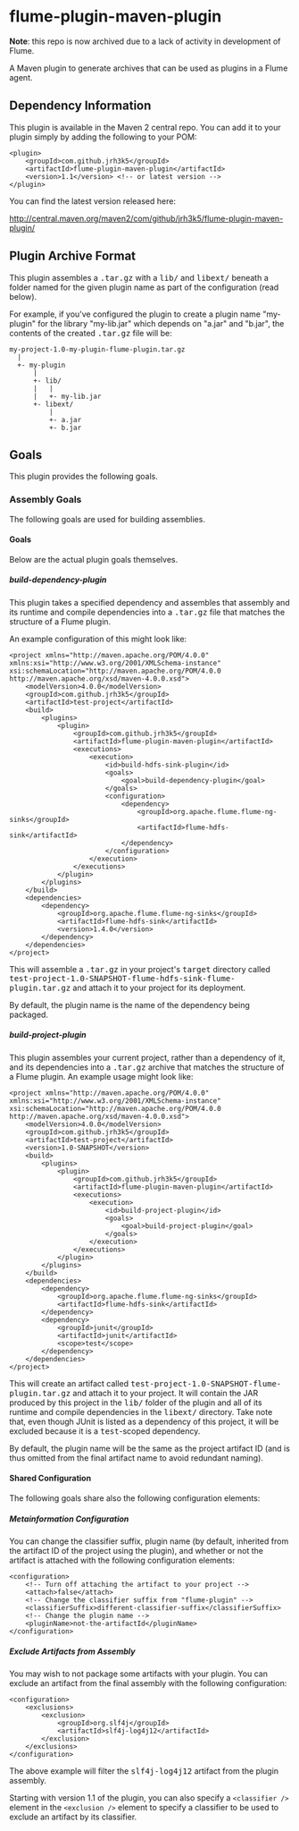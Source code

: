# flume-plugin-maven-plugin

**Note**: this repo is now archived due to a lack of activity in development of Flume.

A Maven plugin to generate archives that can be used as plugins in a Flume agent.

## Dependency Information

This plugin is available in the Maven 2 central repo. You can add it to your plugin simply by adding the following to your POM:

    <plugin>
        <groupId>com.github.jrh3k5</groupId>
        <artifactId>flume-plugin-maven-plugin</artifactId>
        <version>1.1</version> <!-- or latest version -->
    </plugin>

You can find the latest version released here:

http://central.maven.org/maven2/com/github/jrh3k5/flume-plugin-maven-plugin/

## Plugin Archive Format

This plugin assembles a <tt>.tar.gz</tt> with a <tt>lib/</tt> and <tt>libext/</tt> beneath a folder named for the given plugin name as part of the configuration (read below).

For example, if you've configured the plugin to create a plugin name "my-plugin" for the library "my-lib.jar" which depends on "a.jar" and "b.jar", the contents of the created <tt>.tar.gz</tt> file will be:

    my-project-1.0-my-plugin-flume-plugin.tar.gz
      |
      +- my-plugin
          |
          +- lib/
          |   |
          |   +- my-lib.jar
          +- libext/
              |
              +- a.jar
              +- b.jar

## Goals

This plugin provides the following goals.

### Assembly Goals

The following goals are used for building assemblies.

#### Goals

Below are the actual plugin goals themselves.

##### build-dependency-plugin

This plugin takes a specified dependency and assembles that assembly and its runtime and compile dependencies into a <tt>.tar.gz</tt> file that matches the structure of a Flume plugin.

An example configuration of this might look like:

    <project xmlns="http://maven.apache.org/POM/4.0.0" xmlns:xsi="http://www.w3.org/2001/XMLSchema-instance" xsi:schemaLocation="http://maven.apache.org/POM/4.0.0 http://maven.apache.org/xsd/maven-4.0.0.xsd">
        <modelVersion>4.0.0</modelVersion>
        <groupId>com.github.jrh3k5</groupId>
        <artifactId>test-project</artifactId>
        <build>
            <plugins>
                <plugin>
                    <groupId>com.github.jrh3k5</groupId>
                    <artifactId>flume-plugin-maven-plugin</artifactId>
                    <executions>
                        <execution>
                            <id>build-hdfs-sink-plugin</id>
                            <goals>
                                <goal>build-dependency-plugin</goal>
                            </goals>
                            <configuration>
                                <dependency>
                                    <groupId>org.apache.flume.flume-ng-sinks</groupId>
                                    <artifactId>flume-hdfs-sink</artifactId>
                                </dependency>
                            </configuration>
                        </execution>
                    </executions>
                </plugin>
            </plugins>
        </build>
        <dependencies>
            <dependency>
                <groupId>org.apache.flume.flume-ng-sinks</groupId>
                <artifactId>flume-hdfs-sink</artifactId>
                <version>1.4.0</version>
            </dependency>
        </dependencies>
    </project>

This will assemble a <tt>.tar.gz</tt> in your project's <tt>target</tt> directory called <tt>test-project-1.0-SNAPSHOT-flume-hdfs-sink-flume-plugin.tar.gz</tt> and attach it to your project for its deployment.

By default, the plugin name is the name of the dependency being packaged.

##### build-project-plugin

This plugin assembles your current project, rather than a dependency of it, and its dependencies into a <tt>.tar.gz</tt> archive that matches the structure of a Flume plugin. An example usage might look like:

    <project xmlns="http://maven.apache.org/POM/4.0.0" xmlns:xsi="http://www.w3.org/2001/XMLSchema-instance" xsi:schemaLocation="http://maven.apache.org/POM/4.0.0 http://maven.apache.org/xsd/maven-4.0.0.xsd">
        <modelVersion>4.0.0</modelVersion>
        <groupId>com.github.jrh3k5</groupId>
        <artifactId>test-project</artifactId>
        <version>1.0-SNAPSHOT</version>
        <build>
            <plugins>
                <plugin>
                    <groupId>com.github.jrh3k5</groupId>
                    <artifactId>flume-plugin-maven-plugin</artifactId>
                    <executions>
                        <execution>
                            <id>build-project-plugin</id>
                            <goals>
                                <goal>build-project-plugin</goal>
                            </goals>
                        </execution>
                    </executions>
                </plugin>
            </plugins>
        </build>
        <dependencies>
            <dependency>
                <groupId>org.apache.flume.flume-ng-sinks</groupId>
                <artifactId>flume-hdfs-sink</artifactId>
            </dependency>
            <dependency>
                <groupId>junit</groupId>
                <artifactId>junit</artifactId>
                <scope>test</scope>
            </dependency>
        </dependencies>
    </project>

This will create an artifact called <tt>test-project-1.0-SNAPSHOT-flume-plugin.tar.gz</tt> and attach it to your project. It will contain the JAR produced by this project in the <tt>lib/</tt> folder of the plugin and all of its runtime and compile dependencies in the <tt>libext/</tt> directory. Take note that, even though JUnit is listed as a dependency of this project, it will be excluded because it is a <tt>test</tt>-scoped dependency.

By default, the plugin name will be the same as the project artifact ID (and is thus omitted from the final artifact name to avoid redundant naming).

#### Shared Configuration

The following goals share also the following configuration elements:

##### Metainformation Configuration

You can change the classifier suffix, plugin name (by default, inherited from the artifact ID of the project using the plugin), and whether or not the artifact is attached with the following configuration elements:

    <configuration>
        <!-- Turn off attaching the artifact to your project -->
        <attach>false</attach>
        <!-- Change the classifier suffix from "flume-plugin" -->
        <classifierSuffix>different-classifier-suffix</classifierSuffix>
        <!-- Change the plugin name -->
        <pluginName>not-the-artifactId</pluginName>
    </configuration>

##### Exclude Artifacts from Assembly

You may wish to not package some artifacts with your plugin. You can exclude an artifact from the final assembly with the following configuration:

    <configuration>
        <exclusions>
            <exclusion>
                <groupId>org.slf4j</groupId>
                <artifactId>slf4j-log4j12</artifactId>
            </exclusion>
        </exclusions>
    </configuration>

The above example will filter the <tt>slf4j-log4j12</tt> artifact from the plugin assembly.

Starting with version 1.1 of the plugin, you can also specify a `<classifier />` element in the `<exclusion />` element to specify a classifier to be used to exclude an artifact by its classifier.

